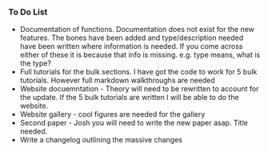 ### To Do List

- Documentation of functions. Documentation does not exist for the new features. The bones have been added and type/description needed have been written where information is needed. If you come across either of these it is because that info is missing. e.g. type means, what is the type?
- Full tutorials for the bulk sections. I have got the code to work for 5 bulk tutorials. However full markdown walkthroughs are needed
- Website docuemntation - Theory will need to be rewritten to account for the update. If the 5 bulk tutorials are written I will be able to do the website. 
- Website gallery - cool figures are needed for the gallery
- Second paper - Josh you will need to write the new paper asap. Title needed.
- Write a changelog outlining the massive changes

